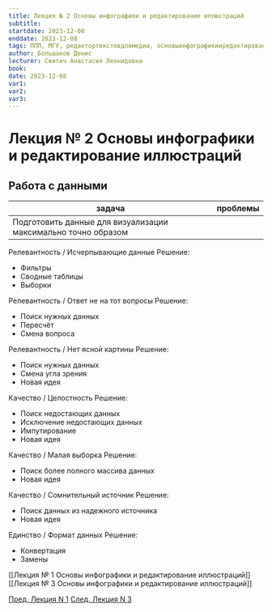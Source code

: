 ```yaml
---
title: Лекция № 2 Основы инфографики и редактирование иллюстраций
subtitle:
startdate: 2023-12-08
enddate: 2023-12-08
tags: ППП, МГУ, редактортекстовдлямедиа, основыинфографикииредактированиеиллюстраций
author: Большаков Денис
lecturer: Свитич Анастасия Леонидовна
book:
date: 2023-12-08
var1:
var2:
var3:
---
```

# Лекция № 2 Основы инфографики и редактирование иллюстраций

## Работа с данными
| задача                                                         | проблемы |
| -------------------------------------------------------------- | -------- |
| Подготовить данные для визуализации максимально точно образом |          |


Релевантность / Исчерпывающие данные
Решение:
* Фильтры
* Сводные таблицы
* Выборки

Релевантность / Ответ не на тот вопросы
Решение:
* Поиск нужных данных
* Пересчёт
* Смена вопроса

Релевантность / Нет ясной картины
Решение:
*  Поиск нужных данных
* Смена угла зрения
* Новая идея

Качество / Целостность
Решение:
* Поиск недостающих данных
* Исключение недостающих данных
* Импутирование
* Новая идея

Качество / Малая выборка
Решение:
* Поиск более полного массива данных
* Новая идея

Качество / Сомнительный источник
Решение:
* Поиск данных из надежного источника
* Новая идея

Единство / Формат данных
Решение:
* Конвертация
* Замены




[[Лекция № 1 Основы инфографики и редактирование иллюстраций]] [[Лекция № 3 Основы инфографики и редактирование иллюстраций]]

[Пред. Лекция N 1](https://github.com/denisbolshakoff/MSU/blob/main/Основы%20инфографики%20и%20редактирование%20иллюстраций/Лекция%20№%201%20Основы%20инфографики%20и%20редактирование%20иллюстраций.md)      [След. Лекция N 3](https://github.com/denisbolshakoff/MSU/blob/main/Основы%20инфографики%20и%20редактирование%20иллюстраций/Лекция%20№%203%20Основы%20инфографики%20и%20редактирование%20иллюстраций.md)